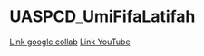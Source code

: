# UASPCD_UmiFifaLatifah

[Link google collab](https://colab.research.google.com/drive/1M7uMax6Pdj_A7CRORvZCCYALxwcYaa_y?usp=sharing)
[Link YouTube](https://youtu.be/hVoo9TC6vtQ)

